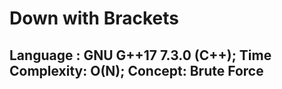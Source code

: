# Down with Brackets
## Language : GNU G++17 7.3.0 (C++); Time Complexity: O(N); Concept: Brute Force

